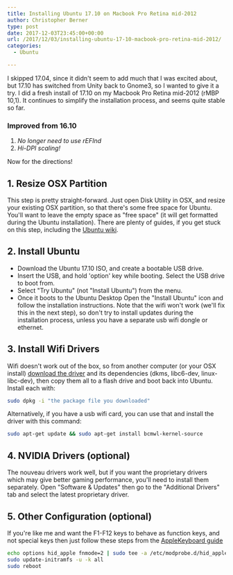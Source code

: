 ```yaml
---
title: Installing Ubuntu 17.10 on Macbook Pro Retina mid-2012
author: Christopher Berner
type: post
date: 2017-12-03T23:45:00+00:00
url: /2017/12/03/installing-ubuntu-17-10-macbook-pro-retina-mid-2012/
categories:
  - Ubuntu

---
```

I skipped 17.04, since it didn't seem to add much that I was excited about, but 17.10 has switched from Unity back to Gnome3, so I wanted to give it a try. I did a fresh install of 17.10 on my Macbook Pro Retina mid-2012 (rMBP 10,1). It continues to simplify the installation process, and seems quite stable so far.

### Improved from 16.10

1. _No longer need to use rEFInd_
2. _Hi-DPI scaling!_

Now for the directions!

## 1. Resize OSX Partition

This step is pretty straight-forward. Just open Disk Utility in OSX, and resize your existing OSX partition, so that there's some free space for Ubuntu. You'll want to leave the empty space as "free space" (it will get formatted during the Ubuntu installation). There are plenty of guides, if you get stuck on this step, including the [Ubuntu wiki][1].

## 2. Install Ubuntu

* Download the Ubuntu 17.10 ISO, and create a bootable USB drive.
* Insert the USB, and hold 'option' key while booting. Select the USB drive to boot from.
* Select "Try Ubuntu" (not "Install Ubuntu") from the menu.
* Once it boots to the Ubuntu Desktop Open the "Install Ubuntu" icon and follow the installation instructions. Note that the wifi won't work (we'll fix this in the next step), so don't try to install updates during the installation process, unless you have a separate usb wifi dongle or ethernet.

## 3. Install Wifi Drivers

Wifi doesn't work out of the box, so from another computer (or your OSX install) [download the driver][2] and its dependencies (dkms, libc6-dev, linux-libc-dev), then copy them all to a flash drive and boot back into Ubuntu. Install each with:

```bash
sudo dpkg -i "the package file you downloaded"
```

Alternatively, if you have a usb wifi card, you can use that and install the driver with this command:

```bash
sudo apt-get update && sudo apt-get install bcmwl-kernel-source
```

## 4. NVIDIA Drivers (optional)

The nouveau drivers work well, but if you want the proprietary drivers which may give better gaming performance, you'll need to install them separately. Open "Software & Updates" then go to the "Additional Drivers" tab and select the latest proprietary driver.

## 5. Other Configuration (optional)

If you're like me and want the F1-F12 keys to behave as function keys, and not special keys then just follow these steps from the [AppleKeyboard guide](https://help.ubuntu.com/community/AppleKeyboard)

```bash
echo options hid_apple fnmode=2 | sudo tee -a /etc/modprobe.d/hid_apple.conf
sudo update-initramfs -u -k all
sudo reboot
```

 [1]: https://help.ubuntu.com/community/MactelSupportTeam/AppleIntelInstallation#Quick_Steps
 [2]: http://packages.ubuntu.com/artful/bcmwl-kernel-source
